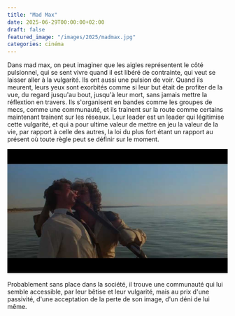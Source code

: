 ```yaml
---
title: "Mad Max"
date: 2025-06-29T00:00:00+02:00
draft: false
featured_image: "/images/2025/madmax.jpg"
categories: cinéma
---
```


Dans mad max, on peut imaginer que les aigles représentent le côté pulsionnel, qui se sent vivre quand il est libéré de contrainte, qui veut se laisser aller à la vulgarité. Ils ont aussi une pulsion de voir. Quand ils meurent, leurs yeux sont exorbités comme si leur but était de profiter de la vue, du regard jusqu'au bout, jusqu'à leur mort, sans jamais mettre la réflextion en travers. Ils s'organisent en bandes comme les groupes de mecs, comme une communauté, et ils trainent sur la route comme certains maintenant trainent sur les réseaux. Leur leader est un leader qui légitimise cette vulgarité, et qui a pour ultime valeur de mettre en jeu la valeur de la vie, par rapport à celle des autres, la loi du plus fort étant un rapport au présent où toute règle peut se définir sur le moment.

![mad max](/images/2025/madmax.jpg)

Probablement sans place dans la société, il trouve une communauté qui lui semble accessible, par leur bêtise et leur vulgarité, mais au prix d'une passivité, d'une acceptation de la perte de son image, d'un déni de lui même.